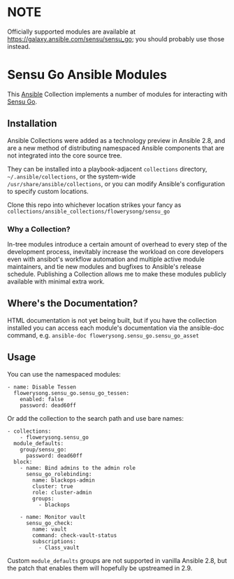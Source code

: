 # NOTE

Officially supported modules are available at
<https://galaxy.ansible.com/sensu/sensu_go>; you should probably use
those instead.

# Sensu Go Ansible Modules

This [Ansible](https://www.ansible.com/) Collection implements a number of
modules for interacting with [Sensu Go](https://sensu.io/).

## Installation

Ansible Collections were added as a technology preview in Ansible 2.8,
and are a new method of distributing namespaced Ansible components
that are not integrated into the core source tree.

They can be installed into a playbook-adjacent `collections`
directory, `~/.ansible/collections`, or the system-wide
`/usr/share/ansible/collections`, or you can modify Ansible's
configuration to specify custom locations.

Clone this repo into whichever location strikes your fancy as
`collections/ansible_collections/flowerysong/sensu_go`

### Why a Collection?

In-tree modules introduce a certain amount of overhead to every
step of the development process, inevitably increase the workload
on core developers even with ansibot's workflow automation and
multiple active module maintainers, and tie new modules and bugfixes
to Ansible's release schedule. Publishing a Collection allows me to
make these modules publicly available with minimal extra work.

## Where's the Documentation?

HTML documentation is not yet being built, but if you have
the collection installed you can access each module's
documentation via the ansible-doc command, e.g. `ansible-doc
flowerysong.sensu_go.sensu_go_asset`

## Usage

You can use the namespaced modules:
```
- name: Disable Tessen
  flowerysong.sensu_go.sensu_go_tessen:
    enabled: false
    password: dead60ff
```

Or add the collection to the search path and use bare names:

```
- collections:
    - flowerysong.sensu_go
  module_defaults:
    group/sensu_go:
      password: dead60ff
  block:
    - name: Bind admins to the admin role
      sensu_go_rolebinding:
        name: blackops-admin
        cluster: true
        role: cluster-admin
        groups:
          - blackops

    - name: Monitor vault
      sensu_go_check:
        name: vault
        command: check-vault-status
        subscriptions:
          - Class_vault
```

Custom `module_defaults` groups are not supported in vanilla Ansible
2.8, but the patch that enables them will hopefully be upstreamed in
2.9.
